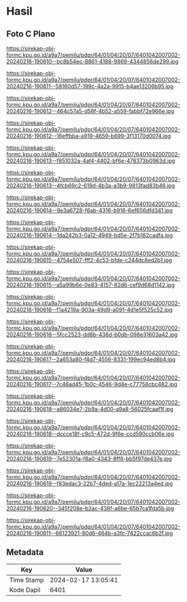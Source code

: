 # Hasil

## Foto C Plano

https://sirekap-obj-formc.kpu.go.id/a9a7/pemilu/pdpr/64/01/04/20/07/6401042007002-20240216-190610--bc8b54ec-8861-4188-9869-4344856de299.jpg

https://sirekap-obj-formc.kpu.go.id/a9a7/pemilu/pdpr/64/01/04/20/07/6401042007002-20240216-190611--58160d57-199c-4a2a-9915-b4ae13206b95.jpg

https://sirekap-obj-formc.kpu.go.id/a9a7/pemilu/pdpr/64/01/04/20/07/6401042007002-20240216-190612--464c57a5-d58f-4b52-a559-fabbf72e966e.jpg

https://sirekap-obj-formc.kpu.go.id/a9a7/pemilu/pdpr/64/01/04/20/07/6401042007002-20240216-190612--16effbba-a919-4659-b699-3f13170d0074.jpg

https://sirekap-obj-formc.kpu.go.id/a9a7/pemilu/pdpr/64/01/04/20/07/6401042007002-20240216-190613--f851032a-4af4-4402-bf6e-478373b0963d.jpg

https://sirekap-obj-formc.kpu.go.id/a9a7/pemilu/pdpr/64/01/04/20/07/6401042007002-20240216-190613--4fcb69c2-619d-4b3a-a3b9-9813fad83b46.jpg

https://sirekap-obj-formc.kpu.go.id/a9a7/pemilu/pdpr/64/01/04/20/07/6401042007002-20240216-190614--9e3a6728-f6ab-4316-b916-6ef656dfd341.jpg

https://sirekap-obj-formc.kpu.go.id/a9a7/pemilu/pdpr/64/01/04/20/07/6401042007002-20240216-190614--1da242b3-0a12-4949-bd5e-2f7b182cadfa.jpg

https://sirekap-obj-formc.kpu.go.id/a9a7/pemilu/pdpr/64/01/04/20/07/6401042007002-20240216-190615--4754e507-fff2-4c53-bfde-c244dc8ed2b1.jpg

https://sirekap-obj-formc.kpu.go.id/a9a7/pemilu/pdpr/64/01/04/20/07/6401042007002-20240216-190615--a5a99b6e-0e83-4157-82d6-cef9d68d1142.jpg

https://sirekap-obj-formc.kpu.go.id/a9a7/pemilu/pdpr/64/01/04/20/07/6401042007002-20240216-190616--f1a4219a-903a-49d9-a091-4d1e5f525c52.jpg

https://sirekap-obj-formc.kpu.go.id/a9a7/pemilu/pdpr/64/01/04/20/07/6401042007002-20240216-190616--5fcc2523-dd8b-438d-b0db-098e31603a42.jpg

https://sirekap-obj-formc.kpu.go.id/a9a7/pemilu/pdpr/64/01/04/20/07/6401042007002-20240216-190617--2a653a80-f4d7-4556-8331-199ec94ed8b4.jpg

https://sirekap-obj-formc.kpu.go.id/a9a7/pemilu/pdpr/64/01/04/20/07/6401042007002-20240216-190617--7c46ad45-1b0c-4546-9d4e-c77758cbc482.jpg

https://sirekap-obj-formc.kpu.go.id/a9a7/pemilu/pdpr/64/01/04/20/07/6401042007002-20240216-190618--a86034e7-2b9a-4d00-a9a8-56025fcaaf1f.jpg

https://sirekap-obj-formc.kpu.go.id/a9a7/pemilu/pdpr/64/01/04/20/07/6401042007002-20240216-190618--dccce18f-c9c5-472d-9f6e-ccd590ccb06e.jpg

https://sirekap-obj-formc.kpu.go.id/a9a7/pemilu/pdpr/64/01/04/20/07/6401042007002-20240216-190619--7e52301a-f8a0-4343-8ff8-bb5f97de437e.jpg

https://sirekap-obj-formc.kpu.go.id/a9a7/pemilu/pdpr/64/01/04/20/07/6401042007002-20240216-190619--f83edac3-22b7-4ded-a17a-1ec22213a4ed.jpg

https://sirekap-obj-formc.kpu.go.id/a9a7/pemilu/pdpr/64/01/04/20/07/6401042007002-20240216-190620--345f208e-b2ac-438f-a6be-65b7ca1fda5b.jpg

https://sirekap-obj-formc.kpu.go.id/a9a7/pemilu/pdpr/64/01/04/20/07/6401042007002-20240216-190611--66123921-80d6-464b-a3fc-7422ccac6b2f.jpg


## Metadata

| Key        | Value               |
| ---------- | ------------------- |
| Time Stamp | 2024-02-17 13:05:41 |
| Kode Dapil | 6401                |



